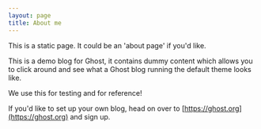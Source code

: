 ```yaml
---
layout: page
title: About me
---
```


This is a static page. It could be an 'about page' if you'd like.

This is a demo blog for Ghost, it contains dummy content which allows you to click around and see what a Ghost blog running the default theme looks like.

We use this for testing and for reference!

If you'd like to set up your own blog, head on over to [https://ghost.org](https://ghost.org) and sign up.

